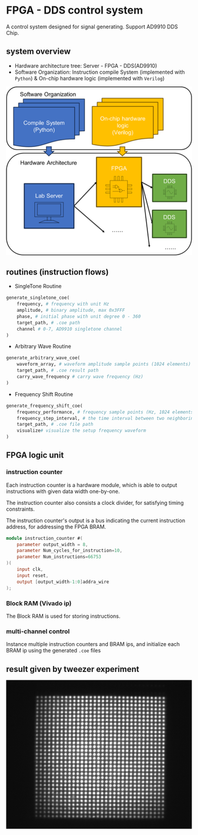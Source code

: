 # FPGA - DDS control system

A control system designed for signal generating. Support AD9910 DDS Chip.

## system overview

* Hardware architecture tree: Server - FPGA - DDS(AD9910)
* Software Organization: Instruction compile System (implemented with `Python`) & On-chip hardware logic (implemented with `Verilog`)

![alt text](/pics/system_overview.png)

## routines (instruction flows)

* SingleTone Routine

``` python
generate_singletone_coe(
    frequency, # frequency with unit Hz
    amplitude, # binary amplitude, max 0x3FFF
    phase, # initial phase with unit degree 0 - 360
    target_path, # .coe path
    channel # 0-7, AD9910 singletone channel
)
```

* Arbitrary Wave Routine

``` python
generate_arbitrary_wave_coe(
    waveform_array, # waveform amplitude sample points (1024 elements)
    target_path, # .coe result path
    carry_wave_frequency # carry wave frequency (Hz)
)
```

* Frequency Shift Routine

``` python
generate_frequency_shift_coe(
    frequency_performance, # frequency sample points (Hz, 1024 elements)
    frequency_step_interval, # the time interval between two neighboring frequency points (ns)
    target_path, # .coe file path
    visualize# visualize the setup frequency waveform
)
```

## FPGA logic unit

### instruction counter

Each instruction counter is a hardware module, which is able to output instructions with given data width one-by-one.

The instruction counter also consists a clock divider, for satisfying timing constraints.

The instruction counter's output is a bus indicating the current instruction address, for addressing the FPGA BRAM.

``` verilog
module instruction_counter #(
    parameter output_width = 8,
    parameter Num_cycles_for_instruction=10,
    parameter Num_instructions=66753
)(
    input clk,
    input reset,
    output [output_width-1:0]addra_wire
);
```

### Block RAM (Vivado ip)

The Block RAM is used for storing instructions.

### multi-channel control

Instance multiple instruction counters and BRAM ips, and initialize each BRAM ip using the generated `.coe` files

## result given by tweezer experiment

![alt text](/pics/tweezer_result.png)
